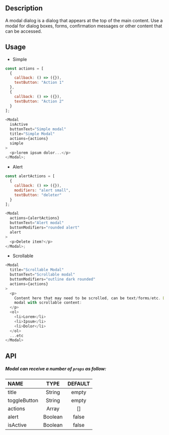 ## Description

A modal dialog is a dialog that appears at the top of the main content.
Use a modal for dialog boxes, forms, confirmation messages or other content that can be accessed.

## Usage

- Simple

```js
const actions = [
  {
    callback: () => ({}),
    textButton: "Action 1"
  },
  {
    callback: () => ({}),
    textButton: "Action 2"
  }
];

<Modal
  isActive
  buttonText="Simple modal"
  title="Simple Modal"
  actions={actions}
  simple
>
  <p>lorem ipsum dolor...</p>
</Modal>;
```

- Alert

```js
const alertActions = [
  {
    callback: () => ({}),
    modifiers: "alert small",
    textButton: "deleter"
  }
];

<Modal
  actions={alertActions}
  buttonText="Alert modal"
  buttonModifiers="rounded alert"
  alert
>
  <p>Delete item?</p>
</Modal>;
```

- Scrollable

```js
<Modal
  title="Scrollable Modal"
  buttonText="Scrollable modal"
  buttonModifiers="outline dark rounded"
  actions={actions}
>
  <p>
    Content here that may need to be scrolled, can be text/forms/etc. Default
    modal with scrollable content:
  </p>
  <ol>
    <li>Lorem</li>
    <li>Ipsum</li>
    <li>Dolor</li>
  </ol>
  ...etc
</Modal>
```

## API

##### Modal can receive a number of `props` as follow:

| NAME         |  TYPE   | DEFAULT |
| :----------- | :-----: | :-----: |
| title        | String  |  empty  |
| toggleButton | String  |  empty  |
| actions      |  Array  |   []    |
| alert        | Boolean |  false  |
| isActive     | Boolean |  false  |
